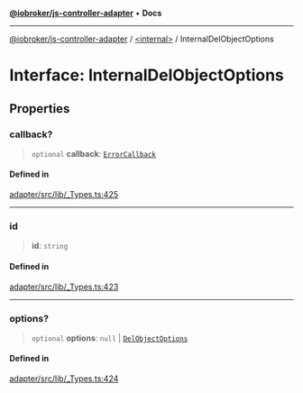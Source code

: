 [**@iobroker/js-controller-adapter**](../../README.md) • **Docs**

***

[@iobroker/js-controller-adapter](../../globals.md) / [\<internal\>](../README.md) / InternalDelObjectOptions

# Interface: InternalDelObjectOptions

## Properties

### callback?

> `optional` **callback**: [`ErrorCallback`](../type-aliases/ErrorCallback.md)

#### Defined in

[adapter/src/lib/\_Types.ts:425](https://github.com/ioBroker/ioBroker.js-controller/blob/78e6b4abb1172f2465daea1c5c2c1a34bdd12a81/packages/adapter/src/lib/_Types.ts#L425)

***

### id

> **id**: `string`

#### Defined in

[adapter/src/lib/\_Types.ts:423](https://github.com/ioBroker/ioBroker.js-controller/blob/78e6b4abb1172f2465daea1c5c2c1a34bdd12a81/packages/adapter/src/lib/_Types.ts#L423)

***

### options?

> `optional` **options**: `null` \| [`DelObjectOptions`](DelObjectOptions.md)

#### Defined in

[adapter/src/lib/\_Types.ts:424](https://github.com/ioBroker/ioBroker.js-controller/blob/78e6b4abb1172f2465daea1c5c2c1a34bdd12a81/packages/adapter/src/lib/_Types.ts#L424)
